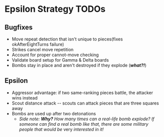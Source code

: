 # Epsilon Strategy TODOs

## Bugfixes

* Move repeat detection that isn't unique to pieces(fixes okAfterEightTurns failure)
* Strikes cancel move repetition
* Account for proper cannot-move checking
* Validate board setup for Gamma & Delta boards
* Bombs stay in place and aren't destroyed if they explode (***what?!***)

## Epsilon

* Aggressor advantage: if two same-ranking pieces battle, the attacker wins instead
* Scout distance attack -- scouts can attack pieces that are three squares away
* Bombs are used up after two detonations
	* *Side note: **Why?** How many times can a real-life bomb explode? If someone can find
a real bomb like that, there are some military people that would be* very *interested in it!*
